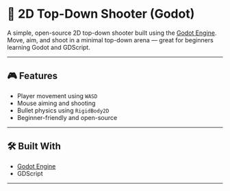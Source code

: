 # 🔫 2D Top-Down Shooter (Godot)

A simple, open-source 2D top-down shooter built using the [Godot Engine](https://godotengine.org/). Move, aim, and shoot in a minimal top-down arena — great for beginners learning Godot and GDScript.

---

## 🎮 Features

- Player movement using `WASD`
- Mouse aiming and shooting
- Bullet physics using `RigidBody2D`
- Beginner-friendly and open-source

---

## 🛠️ Built With

- [Godot Engine](https://godotengine.org/)
- GDScript

---